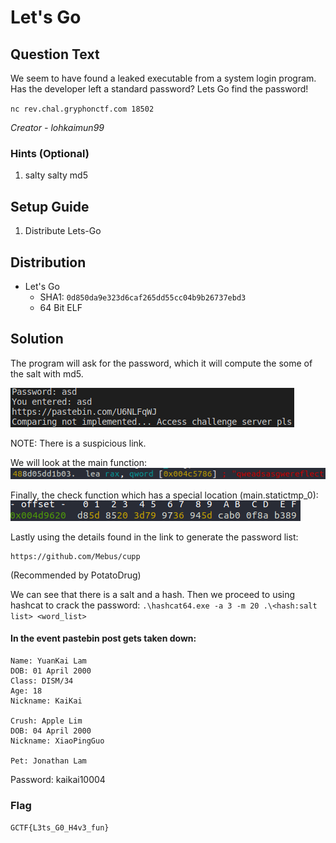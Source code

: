 # Let's Go

## Question Text

We seem to have found a leaked executable from a system login program.
Has the developer left a standard password? 
Lets Go find the password!


`nc rev.chal.gryphonctf.com 18502`

*Creator - lohkaimun99*

### Hints (Optional)
1. salty salty md5

## Setup Guide
1. Distribute Lets-Go

## Distribution
- Let's Go
    - SHA1: `0d850da9e323d6caf265dd55cc04b9b26737ebd3`
    - 64 Bit ELF

## Solution
The program will ask for the password, which it will compute the some of the salt with md5.

![alt text](solution/qns.png)

NOTE: There is a suspicious link.


We will look at the main function:
![alt text](solution/salt.png)


Finally, the check function which has a special location (main.statictmp_0):
![alt text](solution/hash.png)

Lastly using the details found in the link to generate the password list:
```
https://github.com/Mebus/cupp
```
(Recommended by PotatoDrug)

We can see that there is a salt and a hash.
Then we proceed to using hashcat to crack the password: 
```.\hashcat64.exe -a 3 -m 20 .\<hash:salt list> <word_list>```

#### In the event pastebin post gets taken down:
```
Name: YuanKai Lam
DOB: 01 April 2000
Class: DISM/34
Age: 18
Nickname: KaiKai
 
Crush: Apple Lim
DOB: 04 April 2000
Nickname: XiaoPingGuo
 
Pet: Jonathan Lam
```

Password: kaikai10004

### Flag
`GCTF{L3ts_G0_H4v3_fun}`
